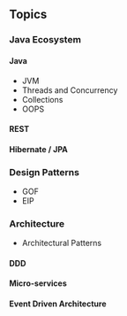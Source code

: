 ## Topics 

### Java Ecosystem 

#### Java 
- JVM 
- Threads and Concurrency 
- Collections 
- OOPS

#### REST

#### Hibernate / JPA   

### Design Patterns 
- GOF 
- EIP 


### Architecture
- Architectural Patterns 

#### DDD

#### Micro-services 

#### Event Driven Architecture 

 
